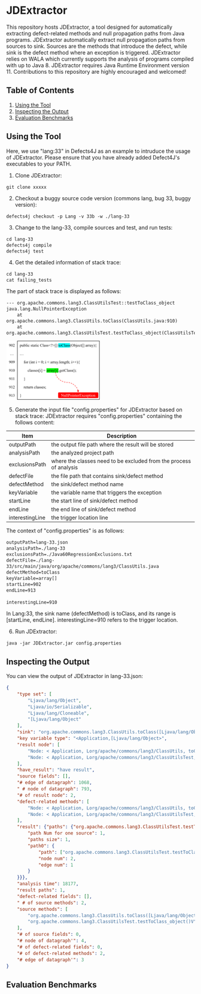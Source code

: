 # JDExtractor

This repository hosts JDExtractor, a tool designed for automatically extracting defect-related methods and null propagation paths from Java programs.
JDExtractor automatically extract null propagation paths from sources to sink. Sources are the methods that introduce the defect, while sink is the defect method where an exception is triggered.
JDExtractor relies on WALA which currently supports the analysis of programs compiled with up to Java 8. JDExtractor requires Java Runtime Environment version 11.
Contributions to this repository are highly encouraged and welcomed!

## Table of Contents
1. [Using the Tool](#Using-the-Tool)
2. [Inspecting the Output](#inspecting-the-output)
3. [Evaluation Benchmarks](#Evaluation-Benchmarks)


## Using the Tool
Here, we use "lang:33" in Defects4J as an example to intruduce the usage of JDExtractor. Please ensure that you have already added Defect4J's executables to your PATH.
1. Clone JDExtractor:
```
git clone xxxxx
```
2. Checkout a buggy source code version (commons lang, bug 33, buggy version):

```
defects4j checkout -p Lang -v 33b -w ./lang-33
```
3. Change to the lang-33, compile sources and test, and run tests:
```
cd lang-33
defects4j compile
defects4j test
```
4. Get the detailed information of stack trace:
```
cd lang-33
cat failing_tests
```


The part of stack trace is displayed as follows:
```
--- org.apache.commons.lang3.ClassUtilsTest::testToClass_object
java.lang.NullPointerException
	at org.apache.commons.lang3.ClassUtils.toClass(ClassUtils.java:910)
	at org.apache.commons.lang3.ClassUtilsTest.testToClass_object(ClassUtilsTest.java:910)
```
<img src="./lang-33.png" alt="drawing" width="250">

5. Generate the input file "config.properties" for JDExtractor based on stack trace:
JDExtractor requires "config.properties" containing the follows content:

| Item        | Description                                                                                     |
|-------------|-------------------------------------------------------------------------------------------------|
| outputPath                   | the output file path where the result will be stored                           |
| analysisPath                 | the analyzed project path                                                      |
| exclusionsPath               | where the classes need to be excluded from the process of analysis             |
| defectFile                   | the file path that contains sink/defect method                                 |
| defectMethod                 | the sink/defect method name                                                    |
| keyVariable                  | the variable name that triggers the exception                                  |
| startLine                    | the start line of sink/defect method                                           |
| endLine                      | the end line of sink/defect method                                             |
| interestingLine              | the trigger location line                                                      |




The context of "config.properties" is as follows:
```
outputPath=lang-33.json
analysisPath=./lang-33
exclusionsPath=./Java60RegressionExclusions.txt
defectFile=./lang-33/src/main/java/org/apache/commons/lang3/ClassUtils.java
defectMethod=toClass
keyVariable=array[]
startLine=902
endLine=913

interestingLine=910
```
In Lang:33, the sink name (defectMethod) is toClass, and its range is [startLine, endLine]. interestingLine=910 refers to the trigger location.

6. Run JDExtractor:

```
java -jar JDExtractor.jar config.properties
```

## Inspecting the Output

You can view the output of JDExtractor in lang-33.json:

```json
{
    "type set": [
        "Ljava/lang/Object",
        "Ljava/io/Serializable",
        "Ljava/lang/Cloneable",
        "[Ljava/lang/Object"
    ],
    "sink": "org.apache.commons.lang3.ClassUtils.toClass([Ljava/lang/Object;)[Ljava/lang/Class;",
    "key variable type": "<Application,[Ljava/lang/Object>",
    "result node": [
        "Node: < Application, Lorg/apache/commons/lang3/ClassUtils, toClass([Ljava/lang/Object;)[Ljava/lang/Class; > Context: Everywhere",
        "Node: < Application, Lorg/apache/commons/lang3/ClassUtilsTest, testToClass_object()V > Context: Everywhere"
    ],
    "have_result": "have result",
    "source fields": [],
    "# edge of datagraph": 1068,
    " # node of datagraph": 793,
    "# of result node": 2,
    "defect-related methods": [
        "Node: < Application, Lorg/apache/commons/lang3/ClassUtils, toClass([Ljava/lang/Object;)[Ljava/lang/Class; > Context: Everywhere",
        "Node: < Application, Lorg/apache/commons/lang3/ClassUtilsTest, testToClass_object()V > Context: Everywhere"
    ],
    "result": {"paths": {"org.apache.commons.lang3.ClassUtilsTest.testToClass_object()V": {
        "path Num for one source": 1,
        "paths size": 1,
        "path0": {
            "path": ["org.apache.commons.lang3.ClassUtilsTest.testToClass_object()V---call---org.apache.commons.lang3.ClassUtils.toClass([Ljava/lang/Object;)[Ljava/lang/Class;"],
            "node num": 2,
            "edge num": 1
        }
    }}},
    "analysis time": 18177,
    "result paths": 1,
    "defect-related fields": [],
    " # of source methods": 2,
    "source methods": [
        "org.apache.commons.lang3.ClassUtils.toClass([Ljava/lang/Object;)[Ljava/lang/Class;",
        "org.apache.commons.lang3.ClassUtilsTest.testToClass_object()V"
    ],
    "# of source fields": 0,
    "# node of datagraph'": 4,
    "# of defect-related fields": 0,
    "# of defect-related methods": 2,
    "# edge of datagraph'": 3
}
```
## Evaluation Benchmarks
